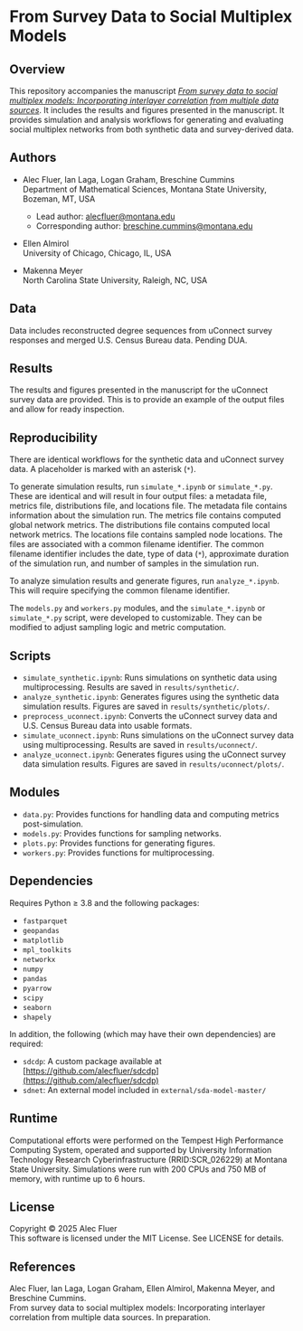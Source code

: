 # **From Survey Data to Social Multiplex Models**

## **Overview**

This repository accompanies the manuscript [*From survey data to social multiplex models: Incorporating interlayer correlation from multiple data sources*](#references). It includes the results and figures presented in the manuscript. It provides simulation and analysis workflows for generating and evaluating social multiplex networks from both synthetic data and survey-derived data.

## **Authors**

- Alec Fluer, Ian Laga, Logan Graham, Breschine Cummins  
    Department of Mathematical Sciences, Montana State University, Bozeman, MT, USA  
    - Lead author: alecfluer@montana.edu  
    - Corresponding author: breschine.cummins@montana.edu

- Ellen Almirol  
    University of Chicago, Chicago, IL, USA

- Makenna Meyer  
    North Carolina State University, Raleigh, NC, USA

## **Data**

Data includes reconstructed degree sequences from uConnect survey responses and merged U.S. Census Bureau data. Pending DUA.

## **Results**

The results and figures presented in the manuscript for the uConnect survey data are provided. This is to provide an example of the output files and allow for ready inspection.

## **Reproducibility**

There are identical workflows for the synthetic data and uConnect survey data. A placeholder is marked with an asterisk (`*`).

To generate simulation results, run `simulate_*.ipynb` or `simulate_*.py`. These are identical and will result in four output files: a metadata file, metrics file, distributions file, and locations file. The metadata file contains information about the simulation run. The metrics file contains computed global network metrics. The distributions file contains computed local network metrics. The locations file contains sampled node locations. The files are associated with a common filename identifier. The common filename identifier includes the date, type of data (`*`), approximate duration of the simulation run, and number of samples in the simulation run.

To analyze simulation results and generate figures, run `analyze_*.ipynb`. This will require specifying the common filename identifier.

The `models.py` and `workers.py` modules, and the `simulate_*.ipynb` or `simulate_*.py` script, were developed to customizable. They can be modified to adjust sampling logic and metric computation.

## **Scripts**

- `simulate_synthetic.ipynb`: Runs simulations on synthetic data using multiprocessing. Results are saved in `results/synthetic/`.
- `analyze_synthetic.ipynb`: Generates figures using the synthetic data simulation results. Figures are saved in `results/synthetic/plots/`.
- `preprocess_uconnect.ipynb`: Converts the uConnect survey data and U.S. Census Bureau data into usable formats.
- `simulate_uconnect.ipynb`: Runs simulations on the uConnect survey data using multiprocessing. Results are saved in `results/uconnect/`.
- `analyze_uconnect.ipynb`: Generates figures using the uConnect survey data simulation results. Figures are saved in `results/uconnect/plots/`.

## **Modules**

- `data.py`: Provides functions for handling data and computing metrics post-simulation.
- `models.py`: Provides functions for sampling networks.
- `plots.py`: Provides functions for generating figures.
- `workers.py`: Provides functions for multiprocessing.

## **Dependencies**

Requires Python ≥ 3.8 and the following packages:

- `fastparquet`
- `geopandas`
- `matplotlib`
- `mpl_toolkits`
- `networkx`
- `numpy`
- `pandas`
- `pyarrow`
- `scipy`
- `seaborn`
- `shapely`

In addition, the following (which may have their own dependencies) are required:

- `sdcdp`: A custom package available at [https://github.com/alecfluer/sdcdp](https://github.com/alecfluer/sdcdp)
- `sdnet`: An external model included in `external/sda-model-master/`

## **Runtime**

Computational efforts were performed on the Tempest High Performance Computing System, operated and supported by University Information Technology Research Cyberinfrastructure (RRID:SCR_026229) at Montana State University. Simulations were run with 200 CPUs and 750 MB of memory, with runtime up to 6 hours.

## **License**

Copyright © 2025 Alec Fluer  
This software is licensed under the MIT License. See LICENSE for details.

## **References**

Alec Fluer, Ian Laga, Logan Graham, Ellen Almirol, Makenna Meyer, and Breschine Cummins.  
From survey data to social multiplex models: Incorporating interlayer correlation from multiple data sources. In preparation.